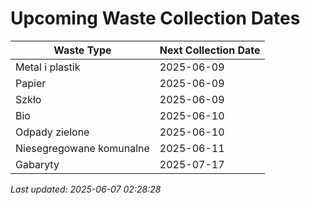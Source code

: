 # Upcoming Waste Collection Dates

| Waste Type | Next Collection Date |
|------------|----------------------|
| Metal i plastik | 2025-06-09 |
| Papier | 2025-06-09 |
| Szkło | 2025-06-09 |
| Bio | 2025-06-10 |
| Odpady zielone | 2025-06-10 |
| Niesegregowane komunalne | 2025-06-11 |
| Gabaryty | 2025-07-17 |


*Last updated: 2025-06-07 02:28:28*
